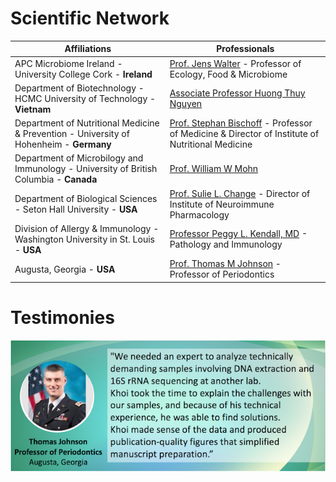 # Scientific Network



Affiliations | Professionals | 
----------- | ------- |
APC Microbiome Ireland - University College Cork - **Ireland** | [Prof. Jens Walter](https://scholar.google.ca/citations?hl=en&user=28ncdqIAAAAJ) - Professor of Ecology, Food & Microbiome | 
Department of Biotechnology - HCMC University of Technology - **Vietnam** | [Associate Professor Huong Thuy Nguyen](http://che.hcmut.edu.vn/personnel/nthuong13567) 
Department of Nutritional Medicine & Prevention - University of Hohenheim - **Germany** | [Prof. Stephan Bischoff](https://scholar.google.ca/citations?hl=en&user=ZHoQZ4EAAAAJ) - Professor of Medicine & Director of Institute of Nutritional Medicine |
Department of Microbilogy and Immunology - University of British Columbia - **Canada** | [Prof. William W Mohn](https://scholar.google.ca/citations?hl=en&user=blL2xr4AAAAJ)|
Department of Biological Sciences - Seton Hall University - **USA** | [Prof. Sulie L. Change](https://www.shu.edu/profiles/suliechang.cfm) - Director of Institute of Neuroimmune Pharmacology |
Division of Allergy & Immunology - Washington University in St. Louis - **USA** | [Professor Peggy L. Kendall, MD](http://dbbs.wustl.edu/faculty/Pages/faculty_bio.aspx?SID=6857) - Pathology and Immunology|
Augusta, Georgia - **USA** | [Prof. Thomas M Johnson](https://scholar.google.com/citations?user=4PfNmlgAAAAJ&hl=en) - Professor of Periodontics |

# Testimonies 

<p align="center">
<img src="images/Thomas2.png?raw=true"/>
</p> 


